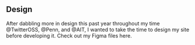 ## Design
After dabbling more in design this past year throughout my time @TwitterOSS, @Penn, and @AIT, I wanted to take the time to design
my site before developing it. Check out my Figma files here.